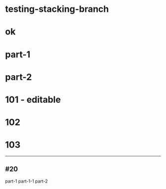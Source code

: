 # testing-stacking-branch
# ok
# part-1
# part-2
# 101 - editable
# 102
# 103
-------
#20
------
part-1
part-1-1
part-2



